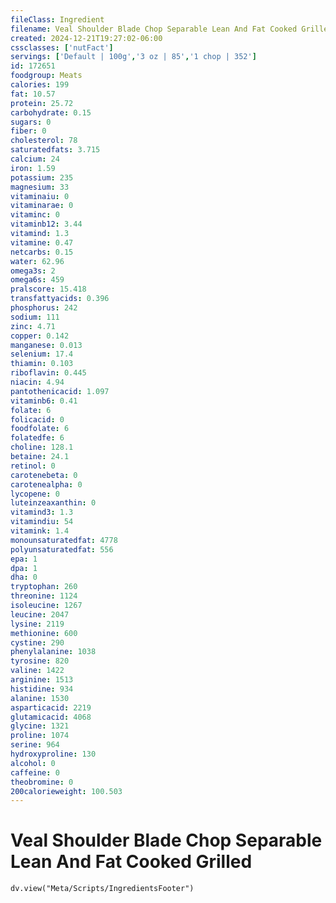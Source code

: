 ```yaml
---
fileClass: Ingredient
filename: Veal Shoulder Blade Chop Separable Lean And Fat Cooked Grilled
created: 2024-12-21T19:27:02-06:00
cssclasses: ['nutFact']
servings: ['Default | 100g','3 oz | 85','1 chop | 352']
id: 172651
foodgroup: Meats
calories: 199
fat: 10.57
protein: 25.72
carbohydrate: 0.15
sugars: 0
fiber: 0
cholesterol: 78
saturatedfats: 3.715
calcium: 24
iron: 1.59
potassium: 235
magnesium: 33
vitaminaiu: 0
vitaminarae: 0
vitaminc: 0
vitaminb12: 3.44
vitamind: 1.3
vitamine: 0.47
netcarbs: 0.15
water: 62.96
omega3s: 2
omega6s: 459
pralscore: 15.418
transfattyacids: 0.396
phosphorus: 242
sodium: 111
zinc: 4.71
copper: 0.142
manganese: 0.013
selenium: 17.4
thiamin: 0.103
riboflavin: 0.445
niacin: 4.94
pantothenicacid: 1.097
vitaminb6: 0.41
folate: 6
folicacid: 0
foodfolate: 6
folatedfe: 6
choline: 128.1
betaine: 24.1
retinol: 0
carotenebeta: 0
carotenealpha: 0
lycopene: 0
luteinzeaxanthin: 0
vitamind3: 1.3
vitamindiu: 54
vitamink: 1.4
monounsaturatedfat: 4778
polyunsaturatedfat: 556
epa: 1
dpa: 1
dha: 0
tryptophan: 260
threonine: 1124
isoleucine: 1267
leucine: 2047
lysine: 2119
methionine: 600
cystine: 290
phenylalanine: 1038
tyrosine: 820
valine: 1422
arginine: 1513
histidine: 934
alanine: 1530
asparticacid: 2219
glutamicacid: 4068
glycine: 1321
proline: 1074
serine: 964
hydroxyproline: 130
alcohol: 0
caffeine: 0
theobromine: 0
200calorieweight: 100.503
---
```


# Veal Shoulder Blade Chop Separable Lean And Fat Cooked Grilled

```dataviewjs
dv.view("Meta/Scripts/IngredientsFooter")
```